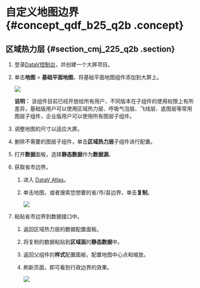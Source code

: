 # 自定义地图边界 {#concept_qdf_b25_q2b .concept}

## 区域热力层 {#section_cmj_225_q2b .section}

1.  登录[DataV控制台](https://datav.aliyun.com/)，并创建一个大屏项目。
2.  单击**地图** \> **基础平面地图**，将基础平面地图组件添加到大屏上。

    ![](http://static-aliyun-doc.oss-cn-hangzhou.aliyuncs.com/assets/img/16585/15343878428513_zh-CN.png)

    **说明：** 该组件目前已经开放给所有用户，不同版本在子组件的使用权限上有所差异，基础版用户可以使用区域热力层、呼吸气泡层、飞线层、底图层等常用图层子组件，企业版用户可以使用所有图层子组件。

3.  调整地图的尺寸以适应大屏。
4.  删除不需要的图层子组件，单击**区域热力层**子组件进行配置。
5.  打开**数据**面板，选择**静态数据**作为**数据源**。
6.  获取省市边界。
    1.  进入 [DataV Atlas](http://datav.aliyun.com/static/tools/atlas/#&lat=37.89219554724434&lng=104.2822265625&zoom=4)。
    2.  单击地图，或者搜索您想要的省/市/县边界，单击**复制**。

        ![](http://static-aliyun-doc.oss-cn-hangzhou.aliyuncs.com/assets/img/16585/15343878428515_zh-CN.png)

7.  粘贴省市边界到数据接口中。
    1.  返回区域热力层的数据配置面板。
    2.  将复制的数据粘贴到**区域面**的**静态数据**中。
    3.  返回父组件的**样式**配置面板，配置地图中心点和缩放。
    4.  刷新页面，即可看到行政边界的效果。

        ![](http://static-aliyun-doc.oss-cn-hangzhou.aliyuncs.com/assets/img/16585/15343878428516_zh-CN.png)


